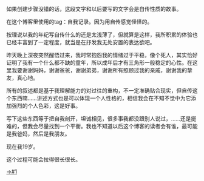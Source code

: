 如果创建步骤没错的话，这段文字和以后要写的文字会是自传性质的故事。

在这个博客里使用的tag：自我记录。因为用自传感觉怪怪的。

按理说以我的年纪写自传什么的还是太浅薄了，但就算是这样，我所积累的体验也已经丰富到了一定程度，就当是在抒发我无处安置的表达欲吧。

昨天晚上深夜突然醒悟过来，我时常抱怨我的情绪过于平稳，像个死人，其实恰好证明了我有一个什么都不缺的童年，所以成年后才有三角形一般稳定的心性。在这里我要谢谢妈妈，谢谢爸爸，谢谢弟弟，谢谢所有照顾过我的亲戚，谢谢我的挚友，真心地。

所有的叙述都是基于我理解能力的对过往的重构，不一定准确贴合现实，但自传这个东西嘛……讲述方式也是可以体现一个人性格的，相信我会在不知不觉中为它添加强烈的个人色彩，这是好事。

写下这些东西等于把自我剖开，坦诚相见，很多事我都没跟别人说过，……还是挺难的，但我会尽量找到一个平衡。我也不知道以后这个博客的读者会有谁，最可能是我爸妈，然后是我朋友。

现在我19岁。

这个过程可能会拉得很长很长。

[->#1](https://carbonmeteor.github.io/post/%25231%2520-you-er-%E2%80%A6%E2%80%A6-yuan.html)